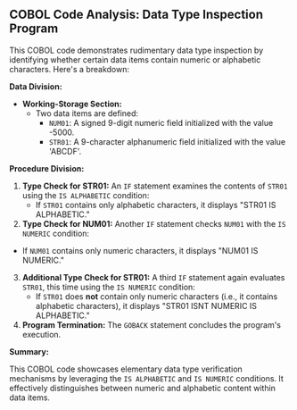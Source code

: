 ## COBOL Code Analysis: Data Type Inspection Program
This COBOL code demonstrates rudimentary data type inspection by identifying whether certain data items contain numeric or alphabetic characters. Here's a breakdown:

**Data Division:**

*   **Working-Storage Section:**
    *   Two data items are defined:
        *   `NUM01`: A signed 9-digit numeric field initialized with the value -5000.
        *   `STR01`: A 9-character alphanumeric field initialized with the value 'ABCDF'.

**Procedure Division:**

1.  **Type Check for STR01:** An `IF` statement examines the contents of `STR01` using the `IS ALPHABETIC` condition:
    *   If `STR01` contains only alphabetic characters, it displays "STR01 IS ALPHABETIC."
2.  **Type Check for NUM01:** Another `IF` statement checks `NUM01` with the `IS NUMERIC` condition:
   *   If `NUM01` contains only numeric characters, it displays "NUM01 IS NUMERIC."
3.  **Additional Type Check for STR01:** A third `IF` statement again evaluates `STR01`, this time using the `IS NUMERIC` condition:
    *   If `STR01` does **not** contain only numeric characters (i.e., it contains alphabetic characters), it displays "STR01 ISNT NUMERIC IS ALPHABETIC."
4.  **Program Termination:** The `GOBACK` statement concludes the program's execution.

**Summary:**

This COBOL code showcases elementary data type verification mechanisms by leveraging the `IS ALPHABETIC` and `IS NUMERIC` conditions. It effectively distinguishes between numeric and alphabetic content within data items.